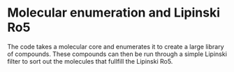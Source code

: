 # Molecular enumeration and Lipinski Ro5
The code takes a molecular core and enumerates it to create a large library of compounds. These compounds can then be run through a simple Lipinski filter to sort out the molecules that fullfill the Lipinski Ro5.


